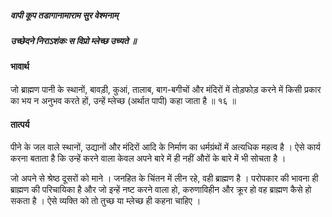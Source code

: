 ##### वापी कूप तडागानामाराम सुर वेश्मनाम्
##### उच्छेदने निराऽशंकः स विप्रो म्लेच्छ उच्यते ॥

#### भावार्थ

जो ब्राह्मण पानी के स्थानों, बावड़ी, कुआं, तालाब, बाग-बगीचों और मंदिरों में तोड़फोड़ करने में किसी प्रकार का भय न अनुभव करते हों, उन्हें म्लेच्छ (अर्थात पापी) कहा जाता है ॥ १६ ॥

#### तात्पर्य

पीने के जल वाले स्थानों, उद्यानों और मंदिरों आदि के निर्माण का धर्मग्रंथों में अत्यधिक महत्व है । ऐसे कार्य करना बताता है कि उन्हें करने वाला केवल अपने बारे में ही नहीं औरों के बारे में भी सोचता है ।

जो अपने से श्रेष्ठ दूसरों को माने । जनहित के चिंतन में लीन रहे, वही ब्राह्मण है । परोपकार की भावना ही ब्राह्मण की परिचायिका है और जो इन्हें नष्ट करने वाला हो, करुणाविहीन और क्रूर हो वह ब्राह्मण कैसे हो सकता है । ऐसे व्यक्ति को तो तुच्छ या म्लेच्छ ही कहना चाहिए ।